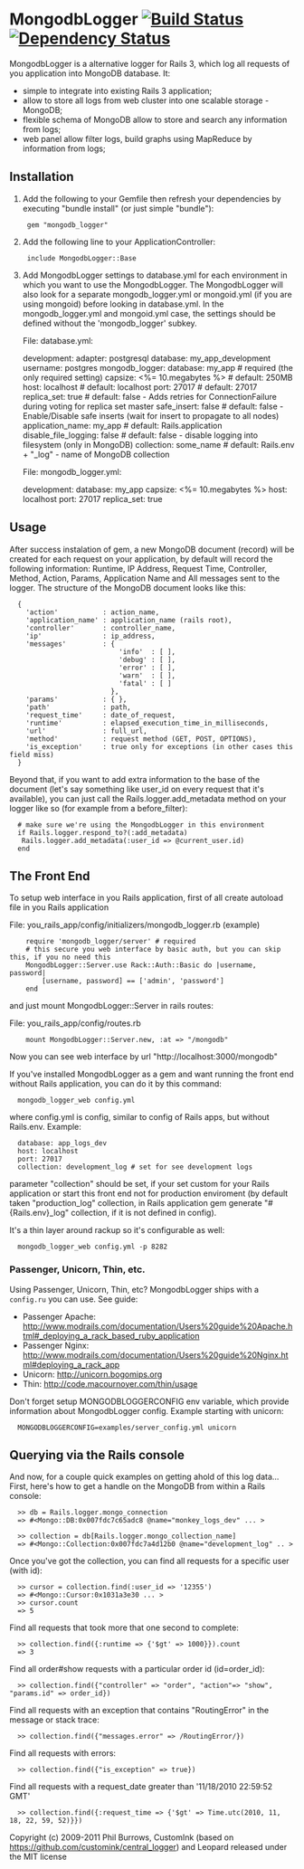 # MongodbLogger [![Build Status](https://secure.travis-ci.org/le0pard/mongodb_logger.png)](http://travis-ci.org/le0pard/mongodb_logger) [![Dependency Status](https://gemnasium.com/le0pard/mongodb_logger.png?travis)](https://gemnasium.com/le0pard/mongodb_logger)

MongodbLogger is a alternative logger for Rails 3, which log all requests of you application into MongoDB database. 
It:

* simple to integrate into existing Rails 3 application;
* allow to store all logs from web cluster into one scalable storage - MongoDB;
* flexible schema of MongoDB allow to store and search any information from logs;
* web panel allow filter logs, build graphs using MapReduce by information from logs;

## Installation

1. Add the following to your Gemfile then refresh your dependencies by executing "bundle install" (or just simple "bundle"):

        gem "mongodb_logger"

1. Add the following line to your ApplicationController:

        include MongodbLogger::Base

1. Add MongodbLogger settings to database.yml for each environment in which you want to use the MongodbLogger. The MongodbLogger will also
   look for a separate mongodb\_logger.yml or mongoid.yml (if you are using mongoid) before looking in database.yml.
   In the mongodb\_logger.yml and mongoid.yml case, the settings should be defined without the 'mongodb\_logger' subkey.

   File: database.yml:

     development:
       adapter: postgresql
       database: my_app_development
       username: postgres
       mongodb_logger:
         database: my_app               # required (the only required setting)
         capsize: <%= 10.megabytes %>   # default: 250MB
         host: localhost                # default: localhost
         port: 27017                    # default: 27017
         replica_set: true              # default: false - Adds retries for ConnectionFailure during voting for replica set master
         safe_insert: false             # default: false - Enable/Disable safe inserts (wait for insert to propagate to all nodes)
         application_name: my_app       # default: Rails.application
         disable_file_logging: false    # default: false - disable logging into filesystem (only in MongoDB)
         collection: some_name          # default: Rails.env + "_log" - name of MongoDB collection

   File: mongodb\_logger.yml:

     development:
       database: my_app
       capsize: <%= 10.megabytes %>
       host: localhost
       port: 27017
       replica_set: true
  
  
## Usage

  After success instalation of gem, a new MongoDB document (record) will be created for each request on your application,
  by default will record the following information: Runtime, IP Address, Request Time, Controller, Method, 
  Action, Params, Application Name and All messages sent to the logger. The structure of the MongoDB document looks like this:

      {
        'action'           : action_name,
        'application_name' : application_name (rails root),
        'controller'       : controller_name,
        'ip'               : ip_address,
        'messages'         : {
                               'info'  : [ ],
                               'debug' : [ ],
                               'error' : [ ],
                               'warn'  : [ ],
                               'fatal' : [ ]
                             },
        'params'           : { },
        'path'             : path,
        'request_time'     : date_of_request,
        'runtime'          : elapsed_execution_time_in_milliseconds,
        'url'              : full_url,
        'method'           : request method (GET, POST, OPTIONS),
        'is_exception'     : true only for exceptions (in other cases this field miss)
      }

  Beyond that, if you want to add extra information to the base of the document (let's say something like user\_id on every request that it's available),
  you can just call the Rails.logger.add\_metadata method on your logger like so (for example from a before\_filter):

      # make sure we're using the MongodbLogger in this environment
      if Rails.logger.respond_to?(:add_metadata)
       Rails.logger.add_metadata(:user_id => @current_user.id)
      end


## The Front End
  To setup web interface in you Rails application, first of all create autoload file in you Rails application 
   
   File: you\_rails\_app/config/initializers/mongodb\_logger.rb (example)
        
        require 'mongodb_logger/server' # required
        # this secure you web interface by basic auth, but you can skip this, if you no need this
        MongodbLogger::Server.use Rack::Auth::Basic do |username, password|
            [username, password] == ['admin', 'password']
        end
   
   and just mount MongodbLogger::Server in rails routes:
    
   File: you\_rails\_app/config/routes.rb
        
        mount MongodbLogger::Server.new, :at => "/mongodb"
        
  Now you can see web interface by url "http://localhost:3000/mongodb"
  
  If you've installed MongodbLogger as a gem and want running the front end without Rails application, you can do it by this command:
  
      mongodb_logger_web config.yml
      
  where config.yml is config, similar to config of Rails apps, but without Rails.env. Example:
      
      database: app_logs_dev
      host: localhost
      port: 27017
      collection: development_log # set for see development logs
      
  parameter "collection" should be set, if your set custom for your Rails application or start this front end not for production
  enviroment (by default taken "production\_log" collection, in Rails application gem generate "#{Rails.env}\_log" collection, 
  if it is not defined in config).
  
  It's a thin layer around rackup so it's configurable as well:
  
      mongodb_logger_web config.yml -p 8282
      
###  Passenger, Unicorn, Thin, etc.

  Using Passenger, Unicorn, Thin, etc? MongodbLogger ships with a `config.ru` you can use. See  guide:

  * Passenger Apache: <http://www.modrails.com/documentation/Users%20guide%20Apache.html#_deploying_a_rack_based_ruby_application>
  * Passenger Nginx: <http://www.modrails.com/documentation/Users%20guide%20Nginx.html#deploying_a_rack_app>
  * Unicorn: <http://unicorn.bogomips.org>
  * Thin: <http://code.macournoyer.com/thin/usage>
  
  Don't forget setup MONGODBLOGGERCONFIG env variable, which provide information about MongodbLogger config. Example starting with unicorn:
  
      MONGODBLOGGERCONFIG=examples/server_config.yml unicorn

## Querying via the Rails console

  And now, for a couple quick examples on getting ahold of this log data...
  First, here's how to get a handle on the MongoDB from within a Rails console:

      >> db = Rails.logger.mongo_connection
      => #<Mongo::DB:0x007fdc7c65adc8 @name="monkey_logs_dev" ... >

      >> collection = db[Rails.logger.mongo_collection_name]
      => #<Mongo::Collection:0x007fdc7a4d12b0 @name="development_log" .. >

  Once you've got the collection, you can find all requests for a specific user (with id):

      >> cursor = collection.find(:user_id => '12355')
      => #<Mongo::Cursor:0x1031a3e30 ... >
      >> cursor.count
      => 5

  Find all requests that took more that one second to complete:

      >> collection.find({:runtime => {'$gt' => 1000}}).count
      => 3

  Find all order#show requests with a particular order id (id=order\_id):

      >> collection.find({"controller" => "order", "action"=> "show", "params.id" => order_id})

  Find all requests with an exception that contains "RoutingError" in the message or stack trace:

      >> collection.find({"messages.error" => /RoutingError/})
      
  Find all requests with errors:

      >> collection.find({"is_exception" => true})

  Find all requests with a request\_date greater than '11/18/2010 22:59:52 GMT'

      >> collection.find({:request_time => {'$gt' => Time.utc(2010, 11, 18, 22, 59, 52)}})

      
      
Copyright (c) 2009-2011 Phil Burrows, CustomInk (based on https://github.com/customink/central_logger) and Leopard released under the MIT license
